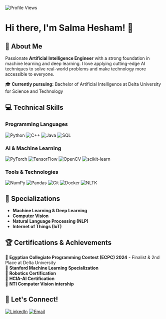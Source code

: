 ![Profile Views](https://komarev.com/ghpvc/?username=SalmaHeshamm&color=blueviolet)

# Hi there, I'm Salma Hesham! 👋

## 🚀 About Me

Passionate **Artificial Intelligence Engineer** with a strong foundation in machine learning and deep learning. I love applying cutting-edge AI techniques to solve real-world problems and make technology more accessible to everyone.

🎓 **Currently pursuing:** Bachelor of Artificial Intelligence at Delta University for Science and Technology  

## 💻 Technical Skills

### Programming Languages
![Python](https://img.shields.io/badge/-Python-3776AB?style=flat-square&logo=Python&logoColor=white)
![C++](https://img.shields.io/badge/-C++-00599C?style=flat-square&logo=c%2B%2B&logoColor=white)
![Java](https://img.shields.io/badge/-Java-007396?style=flat-square&logo=java&logoColor=white)
![SQL](https://img.shields.io/badge/-SQL-4479A1?style=flat-square&logo=MySQL&logoColor=white)

### AI & Machine Learning
![PyTorch](https://img.shields.io/badge/-PyTorch-EE4C2C?style=flat-square&logo=PyTorch&logoColor=white)
![TensorFlow](https://img.shields.io/badge/-TensorFlow-FF6F00?style=flat-square&logo=TensorFlow&logoColor=white)
![OpenCV](https://img.shields.io/badge/-OpenCV-5C3EE8?style=flat-square&logo=OpenCV&logoColor=white)
![scikit-learn](https://img.shields.io/badge/-scikit--learn-F7931E?style=flat-square&logo=scikit-learn&logoColor=white)

### Tools & Technologies
![NumPy](https://img.shields.io/badge/-NumPy-013243?style=flat-square&logo=NumPy&logoColor=white)
![Pandas](https://img.shields.io/badge/-Pandas-150458?style=flat-square&logo=pandas&logoColor=white)
![Git](https://img.shields.io/badge/-Git-F05032?style=flat-square&logo=git&logoColor=white)
![Docker](https://img.shields.io/badge/-Docker-2496ED?style=flat-square&logo=docker&logoColor=white)
![NLTK](https://img.shields.io/badge/-NLTK-2E8B57?style=flat-square&logo=python&logoColor=white)

## 🔬 Specializations

- **Machine Learning & Deep Learning**
- **Computer Vision** 
- **Natural Language Processing (NLP)**
- **Internet of Things (IoT)**

## 🏆 Certifications & Achievements

🥇 **Egyptian Collegiate Programming Contest (ECPC) 2024** - Finalist & 2nd Place at Delta University  
📜 **Stanford Machine Learning Specialization**  
🤖 **Robotics Certification**  
🧠 **HCIA-AI Certification**  
💾 **NTI Computer Vision intership**  

## 🤝 Let's Connect!

[![LinkedIn](https://img.shields.io/badge/-LinkedIn-0077B5?style=flat-square&logo=LinkedIn&logoColor=white)](https://linkedin.com/in/salmahesham1)
[![Email](https://img.shields.io/badge/-Email-D14836?style=flat-square&logo=Gmail&logoColor=white)](mailto:salmahesham1415@gmail.com)
